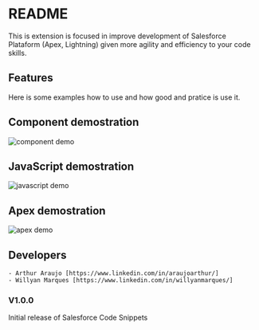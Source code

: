 # README

This is extension is focused in improve development of Salesforce Plataform (Apex, Lightning) given more agility and efficiency to your code skills.

## Features

Here is some examples how to use and how good and pratice is use it.

## Component demostration

![component demo](https://github.com/willyanmarques/salesforce-code-snippets/blob/master/demos/component.gif)

## JavaScript demostration

![javascript demo](https://raw.githubusercontent.com/willyanmarques/salesforce-code-snippets/master/demos/javascript.gif)

## Apex demostration

![apex demo](https://github.com/willyanmarques/salesforce-code-snippets/blob/master/demos/apex.gif)


## Developers
    - Arthur Araujo [https://www.linkedin.com/in/araujoarthur/]
    - Willyan Marques [https://www.linkedin.com/in/willyanmarques/]

### V1.0.0

Initial release of Salesforce Code Snippets